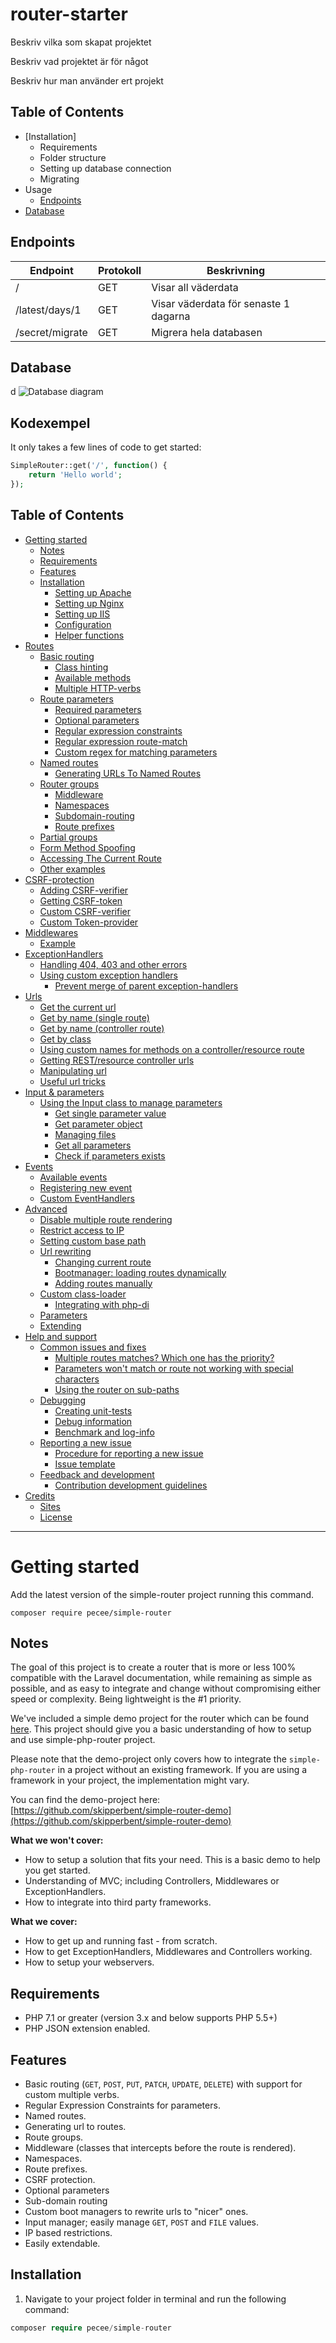 # router-starter
Beskriv vilka som skapat projektet

Beskriv vad projektet är för något

Beskriv hur man använder ert projekt

## Table of Contents
- [Installation]
  - Requirements
  - Folder structure
  - Setting up database connection
  - Migrating
- Usage
  - [Endpoints](#endpoints)
- [Database](#database)

## Endpoints
| Endpoint        | Protokoll | Beskrivning                         |
|-----------------|-----------|-------------------------------------|
| /               | GET       | Visar all väderdata                 |
| /latest/days/1  | GET       | Visar väderdata för senaste 1 dagarna |
| /secret/migrate | GET       | Migrera hela databasen              |

## Database
d
![Database diagram](App/Models/weather_db.png)


## Kodexempel

It only takes a few lines of code to get started:

```php
SimpleRouter::get('/', function() {
    return 'Hello world';
});
```


## Table of Contents

- [Getting started](#getting-started)
    - [Notes](#notes-1)
    - [Requirements](#requirements)
    - [Features](#features)
    - [Installation](#installation)
        - [Setting up Apache](#setting-up-apache)
        - [Setting up Nginx](#setting-up-nginx)
        - [Setting up IIS](#setting-up-iis)
        - [Configuration](#configuration)
        - [Helper functions](#helper-functions)
- [Routes](#routes)
    - [Basic routing](#basic-routing)
        - [Class hinting](#class-hinting)
        - [Available methods](#available-methods)
        - [Multiple HTTP-verbs](#multiple-http-verbs)
    - [Route parameters](#route-parameters)
        - [Required parameters](#required-parameters)
        - [Optional parameters](#optional-parameters)
        - [Regular expression constraints](#regular-expression-constraints)
        - [Regular expression route-match](#regular-expression-route-match)
        - [Custom regex for matching parameters](#custom-regex-for-matching-parameters)
    - [Named routes](#named-routes)
        - [Generating URLs To Named Routes](#generating-urls-to-named-routes)
    - [Router groups](#router-groups)
        - [Middleware](#middleware)
        - [Namespaces](#namespaces)
        - [Subdomain-routing](#subdomain-routing)
        - [Route prefixes](#route-prefixes)
    - [Partial groups](#partial-groups)
    - [Form Method Spoofing](#form-method-spoofing)
    - [Accessing The Current Route](#accessing-the-current-route)
    - [Other examples](#other-examples)
- [CSRF-protection](#csrf-protection)
    - [Adding CSRF-verifier](#adding-csrf-verifier)
    - [Getting CSRF-token](#getting-csrf-token)
    - [Custom CSRF-verifier](#custom-csrf-verifier)
    - [Custom Token-provider](#custom-token-provider)
- [Middlewares](#middlewares)
    - [Example](#example-1)
- [ExceptionHandlers](#exceptionhandlers)
    - [Handling 404, 403 and other errors](#handling-404-403-and-other-errors)
    - [Using custom exception handlers](#using-custom-exception-handlers)
        - [Prevent merge of parent exception-handlers](#prevent-merge-of-parent-exception-handlers)
- [Urls](#urls)
    - [Get the current url](#get-the-current-url)
    - [Get by name (single route)](#get-by-name-single-route)
    - [Get by name (controller route)](#get-by-name-controller-route)
    - [Get by class](#get-by-class)
    - [Using custom names for methods on a controller/resource route](#using-custom-names-for-methods-on-a-controllerresource-route)
    - [Getting REST/resource controller urls](#getting-restresource-controller-urls)
    - [Manipulating url](#manipulating-url)
    - [Useful url tricks](#useful-url-tricks)
- [Input & parameters](#input--parameters)
    - [Using the Input class to manage parameters](#using-the-input-class-to-manage-parameters)
        - [Get single parameter value](#get-single-parameter-value)
        - [Get parameter object](#get-parameter-object)
        - [Managing files](#managing-files)
        - [Get all parameters](#get-all-parameters)
        - [Check if parameters exists](#check-if-parameters-exists)
- [Events](#events)
    - [Available events](#available-events)
    - [Registering new event](#registering-new-event)
    - [Custom EventHandlers](#custom-eventhandlers)
- [Advanced](#advanced)
    - [Disable multiple route rendering](#disable-multiple-route-rendering)
    - [Restrict access to IP](#restrict-access-to-ip)
    - [Setting custom base path](#setting-custom-base-path)
    - [Url rewriting](#url-rewriting)
        - [Changing current route](#changing-current-route)
        - [Bootmanager: loading routes dynamically](#bootmanager-loading-routes-dynamically)
        - [Adding routes manually](#adding-routes-manually)
    - [Custom class-loader](#custom-class-loader)
        - [Integrating with php-di](#Integrating-with-php-di)
    - [Parameters](#parameters)
    - [Extending](#extending)
- [Help and support](#help-and-support)
    - [Common issues and fixes](#common-issues-and-fixes)
        - [Multiple routes matches? Which one has the priority?](#multiple-routes-matches-which-one-has-the-priority)
        - [Parameters won't match or route not working with special characters](#parameters-wont-match-or-route-not-working-with-special-characters)
        - [Using the router on sub-paths](#using-the-router-on-sub-paths)
    - [Debugging](#debugging)
        - [Creating unit-tests](#creating-unit-tests)
        - [Debug information](#debug-information)
        - [Benchmark and log-info](#benchmark-and-log-info)
    - [Reporting a new issue](#reporting-a-new-issue)
        - [Procedure for reporting a new issue](#procedure-for-reporting-a-new-issue)
        - [Issue template](#issue-template)
    - [Feedback and development](#feedback-and-development)
        - [Contribution development guidelines](#contribution-development-guidelines)
- [Credits](#credits)
    - [Sites](#sites)
    - [License](#license)

___

# Getting started

Add the latest version of the simple-router project running this command.

```
composer require pecee/simple-router
```

## Notes

The goal of this project is to create a router that is more or less 100% compatible with the Laravel documentation, while remaining as simple as possible, and as easy to integrate and change without compromising either speed or complexity. Being lightweight is the #1 priority.

We've included a simple demo project for the router which can be found [here](https://github.com/skipperbent/simple-router-demo). This project should give you a basic understanding of how to setup and use simple-php-router project.

Please note that the demo-project only covers how to integrate the `simple-php-router` in a project without an existing framework. If you are using a framework in your project, the implementation might vary.

You can find the demo-project here: [https://github.com/skipperbent/simple-router-demo](https://github.com/skipperbent/simple-router-demo)

**What we won't cover:**

- How to setup a solution that fits your need. This is a basic demo to help you get started.
- Understanding of MVC; including Controllers, Middlewares or ExceptionHandlers.
- How to integrate into third party frameworks.

**What we cover:**

- How to get up and running fast - from scratch.
- How to get ExceptionHandlers, Middlewares and Controllers working.
- How to setup your webservers.

## Requirements

- PHP 7.1 or greater (version 3.x and below supports PHP 5.5+)
- PHP JSON extension enabled.

## Features

- Basic routing (`GET`, `POST`, `PUT`, `PATCH`, `UPDATE`, `DELETE`) with support for custom multiple verbs.
- Regular Expression Constraints for parameters.
- Named routes.
- Generating url to routes.
- Route groups.
- Middleware (classes that intercepts before the route is rendered).
- Namespaces.
- Route prefixes.
- CSRF protection.
- Optional parameters
- Sub-domain routing
- Custom boot managers to rewrite urls to "nicer" ones.
- Input manager; easily manage `GET`, `POST` and `FILE` values.
- IP based restrictions.
- Easily extendable.

## Installation

1. Navigate to your project folder in terminal and run the following command:

```php
composer require pecee/simple-router
```
